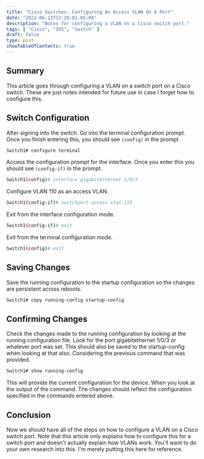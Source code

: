 ```yaml
---
title: "Cisco Switches: Configuring An Access VLAN On A Port"
date: "2022-06-13T13:28:01-05:00"
description: "Notes for configuring a VLAN on a Cisco switch port."
tags: [ "Cisco", "IOS", "Switch" ]
draft: false
type: post
showTableOfContents: true
---
```


## Summary

This article goes through configuring a VLAN on a switch port on a Cisco
switch. These are just notes intended for future use in case I forget
how to configure this.

## Switch Configuration

After signing into the switch. Go into the terminal configuration
prompt. Once you finish entering this, you should see ```(config)``` in
the prompt.

```sh
Switch1# configure terminal
```

Access the configuration prompt for the interface. Once you enter this
you should see ```(config-if)``` in the prompt.

```sh
Switch1(config)# interface gigabitethernet 1/0/3
```

Configure VLAN 110 as an access VLAN.

```sh
Switch1(config-if)# switchport access vlan 110
```

Exit from the interface configuration mode.

```sh
Switch1(config-if)# exit
```

Exit from the terminal configuration mode.

```sh
Switch1(config)# exit
```

## Saving Changes

Save the running configuration to the startup configuration so the
changes are persistent across reboots.

```sh
Switch1# copy running-config startup-config
```

## Confirming Changes

Check the changes made to the running configuration by looking at the
running configuration file. Look for the port gigabitethernet 1/0/3 or
whatever port was set. This should also be saved to the startup-config
when looking at that also. Considering the previous command that was
provided.

```sh
Switch1# show running-config
```

This will provide the current configuration for the device. When you
look at the output of the command. The changes should reflect the
configuration specified in the commands entered above.

## Conclusion

Now we should have all of the steps on how to configure a VLAN on a
Cisco switch port. Note that this article only explains how to configure
this for a switch port and doesn't actually explain how VLANs work.
You'll want to do your own research into this. I'm merely putting this
here for reference.

